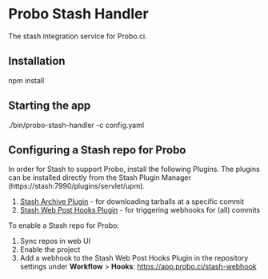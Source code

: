 # Probo Stash Handler

The stash integration service for Probo.ci.

## Installation

npm install

## Starting the app

./bin/probo-stash-handler -c config.yaml


## Configuring a Stash repo for Probo

In order for Stash to support Probo, install the following Plugins. The plugins can be installed directly from the Stash Plugin Manager (https://stash:7990/plugins/servlet/upm).

1. [Stash Archive Plugin](https://marketplace.atlassian.com/plugins/com.atlassian.stash.plugin.stash-archive/versions#b131) - for downloading tarballs at a specific commit
1. [Stash Web Post Hooks Plugin](https://marketplace.atlassian.com/plugins/com.atlassian.stash.plugin.stash-web-post-receive-hooks-plugin/versions#b21) - for triggering webhooks for (all) commits

To enable a Stash repo for Probo:
1. Sync repos in web UI
1. Enable the project
1. Add a webhook to the Stash Web Post Hooks Plugin in the repository settings under **Workflow** > **Hooks**: https://app.probo.ci/stash-webhook
